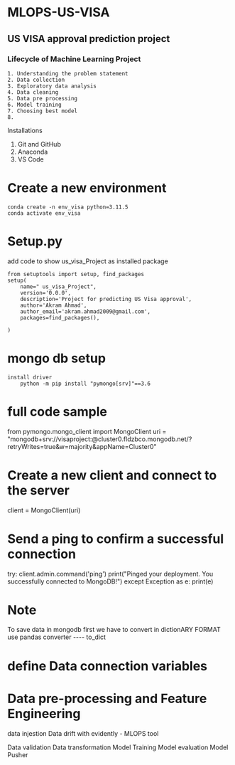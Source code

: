 # MLOPS-US-VISA

## US VISA approval prediction project

### Lifecycle of Machine Learning Project
    1. Understanding the problem statement
    2. Data collection
    3. Exploratory data analysis
    4. Data cleaning
    5. Data pre processing
    6. Model training
    7. Choosing best model
    8. 


    

Installations
1. Git and GitHub
2. Anaconda
3. VS Code





# Create a new environment
    conda create -n env_visa python=3.11.5
    conda activate env_visa 
    
# Setup.py
add code to show us_visa_Project as installed package

    from setuptools import setup, find_packages
    setup(
        name=" us_visa_Project",
        version='0.0.0',
        description='Project for predicting US Visa approval',
        author='Akram Ahmad',
        author_email='akram.ahmad2009@gmail.com',
        packages=find_packages(),

    )

# mongo db setup
    install driver
        python -m pip install "pymongo[srv]"==3.6

# full code sample
from pymongo.mongo_client import MongoClient
uri = "mongodb+srv://visaproject:<password>@cluster0.fldzbco.mongodb.net/?retryWrites=true&w=majority&appName=Cluster0"
# Create a new client and connect to the server
client = MongoClient(uri)
# Send a ping to confirm a successful connection
try:
    client.admin.command('ping')
    print("Pinged your deployment. You successfully connected to MongoDB!")
except Exception as e:
    print(e)

# Note 
To save data in mongodb first we have to convert in dictionARY FORMAT
use pandas converter ---- to_dict

# define Data connection variables





# Data pre-processing and Feature Engineering

data injestion
    Data drift with evidently - MLOPS tool

Data validation
Data transformation
Model Training
Model evaluation
Model Pusher

    